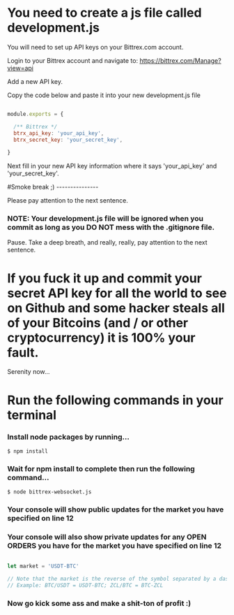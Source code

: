 # You need to create a js file called development.js

You will need to set up API keys on your Bittrex.com account.  

Login to your Bittrex account and navigate to: https://bittrex.com/Manage?view=api

Add a new API key.

Copy the code below and paste it into your new development.js file 

```javascript

module.exports = {

  /** Bittrex */
  btrx_api_key: 'your_api_key',
  btrx_secret_key: 'your_secret_key',
  
}

```

Next fill in your new API key information where it says 'your_api_key' and 'your_secret_key'.  

#Smoke break ;)  ---------------

Please pay attention to the next sentence.


### NOTE: Your development.js file will be ignored when you commit as long as you DO NOT mess with the .gitignore file. 


Pause. Take a deep breath, and really, really, pay attention to the next sentence. 


# If you fuck it up and commit your secret API key for all the world to see on Github and some hacker steals all of your Bitcoins (and / or other cryptocurrency) it is 100% your fault.


Serenity now...


# Run the following commands in your terminal

### Install node packages by running...

```
$ npm install
```

### Wait for npm install to complete then run the following command...

```
$ node bittrex-websocket.js
```

### Your console will show public updates for the market you have specified on line 12
### Your console will also show private updates for any OPEN ORDERS you have for the market you have specified on line 12

```javascript

let market = 'USDT-BTC'

// Note that the market is the reverse of the symbol separated by a dash. 
// Example: BTC/USDT = USDT-BTC; ZCL/BTC = BTC-ZCL

```

### Now go kick some ass and make a shit-ton of profit :)